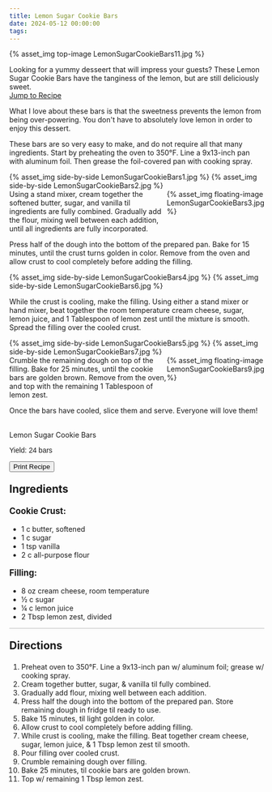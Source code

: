 ```yaml
---
title: Lemon Sugar Cookie Bars
date: 2024-05-12 00:00:00
tags:
---
```


{% asset_img top-image LemonSugarCookieBars11.jpg %}
<div class="post-body">
Looking for a yummy desseert that will impress your guests? These Lemon Sugar Cookie Bars have the tanginess of the lemon, but are still deliciously sweet.

<br>
<!--more-->

<a class="jump-to-recipe-btn" href="#recipejump"> 
    Jump to Recipe
</a>

What I love about these bars is that the sweetness prevents the lemon from being over-powering. You don't have to absolutely love lemon in order to enjoy this dessert. 

These bars are so very easy to make, and do not require all that many ingredients. 
Start by preheating the oven to 350°F. 
Line a 9x13-inch pan with aluminum foil. Then grease the foil-covered pan with cooking spray. 
<div style="display:flex;">
    {% asset_img side-by-side LemonSugarCookieBars1.jpg %}
    {% asset_img side-by-side LemonSugarCookieBars2.jpg %}
</div>

<div style="display:flex;">
Using a stand mixer, cream together the softened butter, sugar, and vanilla til ingredients are fully combined. Gradually add the flour, mixing well between each addition, until all ingredients are fully incorporated. 
<div>
    {% asset_img floating-image LemonSugarCookieBars3.jpg %}
</div>
</div>

Press half of the dough into the bottom of the prepared pan. Bake for 15 minutes, until the crust turns golden in color. Remove from the oven and allow crust to cool completely before adding the filling. 
<div style="display:flex;">
    {% asset_img side-by-side LemonSugarCookieBars4.jpg %}
    {% asset_img side-by-side LemonSugarCookieBars6.jpg %}
</div>

While the crust is cooling, make the filling. Using either a stand mixer or hand mixer, beat together the room temperature cream cheese, sugar, lemon juice, and 1 Tablespoon of lemon zest until the mixture is smooth. Spread the filling over the cooled crust. 
<div style="display:flex;">
    {% asset_img side-by-side LemonSugarCookieBars5.jpg %}
    {% asset_img side-by-side LemonSugarCookieBars7.jpg %}
</div>

<div style="display:flex;">
Crumble the remaining dough on top of the filling. Bake for 25 minutes, until the cookie bars are golden brown. Remove from the oven, and top with the remaining 1 Tablespoon of lemon zest. 
<div>
    {% asset_img floating-image LemonSugarCookieBars9.jpg %}
</div>
</div>

Once the bars have cooled, slice them and serve. Everyone will love them! 

<br>
</div>

<div id="recipejump"></div>
<div id="recipe">
    <div class="recipe-box">
        <div class="recipe-title-box">
            <div>
                <div class="recipe-title-box-title">
                    <div class="recipe-title-box-header">Lemon Sugar Cookie Bars</div>
                </div>
                <p class="recipe-title-box-title" style="font-family: Arial;">Yield: 24 bars</p>
            </div>
            <!-- {% asset_img recipe-title-box-img LemonSugarCookieBars11.jpg %} -->
            <button class="print-recipe"
                    type="button"
                    onclick="printDIV('recipe')" >
                Print Recipe
            </button>
        </div>
        <p style="font-size:150%;"><b>Ingredients</b></p>
        <p style="font-size:120%;"><b>Cookie Crust:</b></p>
        <ul class="post-body">
                <li>1 c butter, softened</li>
                <li>1 c sugar</li>
                <li>1 tsp vanilla</li>
                <li>2 c all-purpose flour</li>
        </ul>
        <p style="font-size:120%;"><b>Filling:</b></p>
        <ul class="post-body">
                <li>8 oz cream cheese, room temperature</li>
                <li>½ c sugar</li>
                <li>¼ c lemon juice</li>
                <li>2 Tbsp lemon zest, divided</li>
        </ul>
        <hr style="height:1px;background-color:rgb(189, 189, 189) ">
        <p style="font-size:150%;"><b>Directions</b></p>
        <ol class="post-body">
            <li>Preheat oven to 350°F. Line a 9x13-inch pan w/ aluminum foil; grease w/ cooking spray.</li>
            <li>Cream together butter, sugar, & vanilla til fully combined.</li>
            <li>Gradually add flour, mixing well between each addition.</li>
            <li>Press half the dough into the bottom of the prepared pan. Store remaining dough in fridge til ready to use.</li>
            <li>Bake 15 minutes, til light golden in color.</li>
            <li>Allow crust to cool completely before adding filling.</li>
            <li>While crust is cooling, make the filling. Beat together cream cheese, sugar, lemon juice, & 1 Tbsp lemon zest til smooth.</li>
            <li>Pour filling over cooled crust.</li>
            <li>Crumble remaining dough over filling.</li>
            <li>Bake 25 minutes, til cookie bars are golden brown.</li>
            <li>Top w/ remaining 1 Tbsp lemon zest.</li>
        </ol> 
    </div>
</div>

<br>
